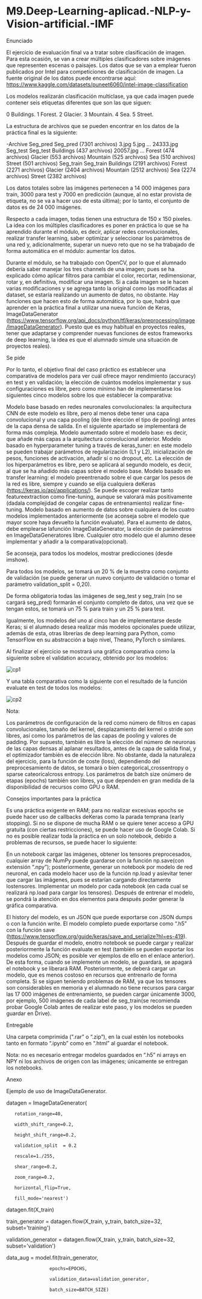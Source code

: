 # M9.Deep-Learning-aplicad.-NLP-y-Vision-artificial.-IMF
Enunciado



El ejercicio de evaluación final va a tratar sobre clasificación de imagen. Para esta ocasión, se van a crear múltiples clasificadores sobre imágenes que representen escenas o paisajes. Los datos que se van a emplear fueron publicados por Intel para competiciones de clasificación de imagen. La fuente original de los datos puede encontrarse aquí: https://www.kaggle.com/datasets/puneet6060/intel-image-classification 



Los modelos realizarán clasificación multiclase, ya que cada imagen puede contener seis etiquetas diferentes que son las que siguen:



0 Buildings.
1 Forest.
2 Glacier.
3 Mountain.
4 Sea.
5 Street.


La estructura de archivos que se pueden encontrar en los datos de la práctica final es la siguiente:



-Archive
Seg_pred
Seg_pred (7301 archivos)
3.jpg
5.jpg
…
24333.jpg
Seg_test
Seg_test
Buildings (437 archivos)
20057.jpg
…
Forest (474 archivos)
Glacier (553 archivos)
Mountain (525 archivos)
Sea (510 archivos)
Street (501 archivos)
Seg_train
Seg_train
Buildings (2191 archivos)
Forest (2271 archivos)
Glacier (2404 archivos)
Mountain (2512 archivos)
Sea (2274 archivos)
Street (2382 archivos)


Los datos totales sobre las imágenes pertenecen a 14 000 imágenes para train, 3000 para test y 7000 en predicción (aunque, al no estar provista de etiqueta, no se va a hacer uso de esta última); por lo tanto, el conjunto de datos es de 24 000 imágenes.



Respecto a cada imagen, todas tienen una estructura de 150 x 150 píxeles. La idea con los múltiples clasificadores es poner en práctica lo que se ha aprendido durante el módulo, es decir, aplicar redes convolucionales, realizar transfer learning, saber optimizar y seleccionar los parámetros de una red y, adicionalmente, superar un nuevo reto que no se ha trabajado de forma automática en el módulo: aumentar los datos.



Durante el módulo, se ha trabajado con OpenCV, por lo que el alumnado debería saber manejar los tres channels de una imagen; pues se ha explicado cómo aplicar filtros para cambiar el color, recortar, redimensionar, rotar y, en definitiva, modificar una imagen. Si a cada imagen se le hacen varias modificaciones y se agrega tanto la original como las modificadas al dataset, se estaría realizando un aumento de datos, no obstante. Hay funciones que hacen esto de forma automática, por lo que, habrá que aprender en la práctica final a utilizar una nueva función de Keras, ImageDataGenerator (https://www.tensorflow.org/api_docs/python/tf/keras/preprocessing/image/ImageDataGenerator). Puesto que es muy habitual en proyectos reales, tener que adaptarse y comprender nuevas funciones de estos frameworks de deep learning, la idea es que el alumnado simule una situación de proyectos reales).



Se pide



Por lo tanto, el objetivo final del caso práctico es establecer una comparativa de modelos para ver cuál ofrece mayor rendimiento (accuracy) en test y en validación; la elección de cuántos modelos implementar y sus configuraciones es libre, pero como mínimo han de implementarse los siguientes cinco modelos sobre los que establecer la comparativa:



Modelo base basado en redes neuronales convolucionales: la arquitectura CNN de este modelo es libre, pero al menos debe tener una capa convolucional y una capa pooling (de libre elección el tipo de pooling) antes de la capa densa de salida. En el siguiente apartado se implementará de forma más compleja.
Modelo aumentado sobre el modelo base: es decir, que añade más capas a la arquitectura convolucional anterior.
Modelo basado en hyperparameter tuning a través de keras_tuner: en este modelo se pueden trabajar parámetros de regularización (L1 y L2), inicialización de pesos, funciones de activación, añadir sí o no dropout, etc. La elección de los hiperparámetros es libre, pero se aplicará al segundo modelo, es decir, al que se ha añadido más capas sobre el modelo base.
Modelo basado en transfer learning: el modelo preentrenado sobre el que cargar los pesos de la red es libre, siempre y cuando se elija cualquiera deKeras (https://keras.io/api/applications/). Se puede escoger realizar tanto featureextraction como fine-tuning, aunque se valorará más positivamente (dadala complejidad de congelar capas de entrenamiento) realizar fine-tuning.
Modelo basado en aumento de datos sobre cualquiera de los cuatro modelos implementados anteriormente (se aconseja sobre el modelo que mayor score haya devuelto la función evaluate). Para el aumento de datos, debe emplearse lafunción ImageDataGenerator, la elección de parámetros en ImageDataGeneratores libre.
Cualquier otro modelo que el alumno desee implementar y añadir a la comparativa(opcional).


Se aconseja, para todos los modelos, mostrar predicciones (desde imshow).



Para todos los modelos, se tomará un 20 % de la muestra como conjunto de validación (se puede generar un nuevo conjunto de validación o tomar el parámetro validation_split = 0,20).



De forma obligatoria todas las imágenes de seg_test y seg_train (no se cargará seg_pred) formarán el conjunto completo de datos, una vez que se tengan estos, se tomará un 75 % para train y un 25 % para test. 



Igualmente, los modelos del uno al cinco han de implementarse desde Keras; si el alumnado desea realizar más modelos opcionales puede utilizar, además de esta, otras librerías de deep learning para Python, como TensorFlow en su abstracción a bajo nivel, Theano, PyTorch o similares.



Al finalizar el ejercicio se mostrará una gráfica comparativa como la siguiente sobre el validation accuracy, obtenido por los modelos:


![cp1](https://github.com/user-attachments/assets/d4153b88-3c50-4df8-b962-3fa1c59de462)




Y una tabla comparativa como la siguiente con el resultado de la función evaluate en test de todos los modelos:


![cp2](https://github.com/user-attachments/assets/39112a6e-5586-4c9d-b749-3cfa1a31f99e)




Nota:



Los parámetros de configuración de la red como número de filtros en capas convolucionales, tamaño del kernel, desplazamiento del kernel o stride son libres, así como los parámetros de las capas de pooling y valores de padding. Por supuesto, también es libre la elección del número de neuronas de las capas densas al aplanar resultados, antes de la capa de salida final, y el optimizador también es de elección libre. No obstante, dada la naturaleza del ejercicio, para la función de coste (loss), dependiendo del preprocesamiento de datos, se tomará o bien categorical_crossentropy o sparse cateoricalcross entropy.
Los parámetros de batch size onúmero de etapas (epochs) también son libres, ya que dependen en gran medida de la disponibilidad de recursos como GPU o RAM.


Consejos importantes para la práctica



Es una práctica exigente en RAM; para no realizar excesivas epochs se puede hacer uso de callbacks deKeras como la parada temprana (early stopping).
Si no se dispone de mucha RAM o se quiere tener acceso a GPU gratuita (con ciertas restricciones), se puede hacer uso de Google Colab.
Si no es posible realizar toda la práctica en un solo notebook, debido a problemas de recursos, se puede hacer lo siguiente:


En un notebook cargar las imágenes, obtener los tensores preprocesados, cualquier array de NumPy puede guardarse con la función np.save(con extensión “.npy”); posteriormente, generar un notebook por modelo de red neuronal, en cada modelo hacer uso de la función np.load y asíevitar tener que cargar las imágenes, pues se estarían cargando directamente lostensores.
Implementar un modelo por cada notebook (en cada cual se realizará np.load para cargar los tensores). Después de entrenar el modelo, se pondrá la atención en dos elementos para después poder generar la gráfica comparativa.


El history del modelo, es un JSON que puede exportarse con JSON dumps o con la función write.
El modelo completo puede exportarse como “.h5” con la función save (https://www.tensorflow.org/guide/keras/save_and_serialize?hl=es-419). Después de guardar el modelo, enotro notebook se puede cargar y realizar posteriormente la función evaluate en test (también se pueden exportar los modelos como JSON; es posible ver ejemplos de ello en el enlace anterior).
De esta forma, cuando se implemente un modelo, se guardará, se apagará el notebook y se liberará RAM. Posteriormente, se deberá cargar un modelo, que es menos costoso en recursos que entrenarlo de forma completa.
Si se siguen teniendo problemas de RAM, ya que los tensores son considerables en memoria y el alumnado no tiene recursos para cargar las 17 000 imágenes de entrenamiento, se pueden cargar únicamente 3000, por ejemplo, 500 imágenes de cada label de seg_train(se recomienda probar Google Colab antes de realizar este paso, y los modelos se pueden guardar en Drive).


Entregable



Una carpeta comprimida (".rar” o “.zip”), en la cual estén los notebooks tanto en formato “.ipynb” como en “.html” al guardar el notebook. 



Nota: no es necesario entregar modelos guardados en “.h5” ni arrays en NPY ni los archivos de origen con las imágenes; únicamente se entregan los notebooks.



 

Anexo



Ejemplo de uso de ImageDataGenerator.



datagen = ImageDataGenerator(

       rotation_range=40,

       width_shift_range=0.2,

       height_shift_range=0.2,

       validation_split  = 0.2

       rescale=1./255,

       shear_range=0.2,

       zoom_range=0.2,

       horizontal_flip=True,

       fill_mode='nearest')

 

datagen.fit(X_train)

 

train_generator = datagen.flow(X_train, y_train, batch_size=32, subset='training')

 

validation_generator = datagen.flow(X_train, y_train, batch_size=32, subset='validation')

 

data_aug = model.fit(train_generator, 

                    epochs=EPOCHS, 

                    validation_data=validation_generator,

                    batch_size=BATCH_SIZE)
